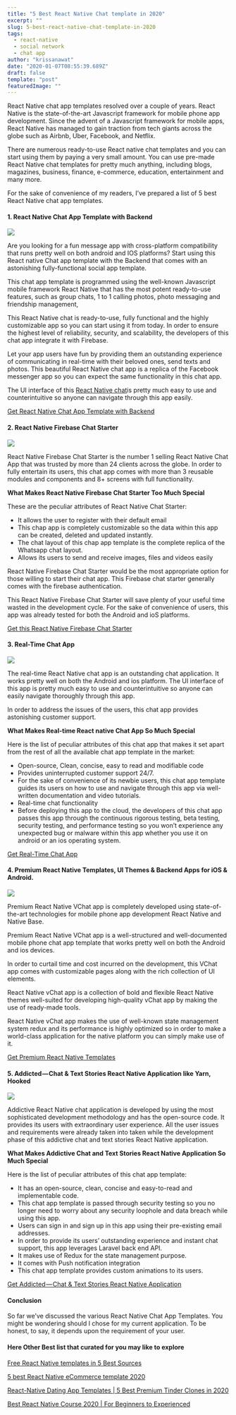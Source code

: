 ```yaml
---
title: "5 Best React Native Chat template in 2020"
excerpt: ""
slug: 5-best-react-native-chat-template-in-2020
tags:
  - react-native
  - social network
  - chat app
author: "krissanawat"
date: "2020-01-07T08:55:39.689Z"
draft: false
template: "post"
featuredImage: ""
---
```


React Native chat app templates resolved over a couple of years. React Native is the state-of-the-art Javascript framework for mobile phone app development. Since the advent of a Javascript framework for mobile apps, React Native has managed to gain traction from tech giants across the globe such as Airbnb, Uber, Facebook, and Netflix.

There are numerous ready-to-use React native chat templates and you can start using them by paying a very small amount. You can use pre-made React Native chat templates for pretty much anything, including blogs, magazines, business, finance, e-commerce, education, entertainment and many more.

For the sake of convenience of my readers, I’ve prepared a list of 5 best React Native chat app templates.

#### 1. React Native Chat App Template with Backend

![](https://cdn-images-1.medium.com/max/600/0*ZZrj1OuTQXWbccco.png)

Are you looking for a fun message app with cross-platform compatibility that runs pretty well on both android and IOS platforms? Start using this React native Chat app template with the Backend that comes with an astonishing fully-functional social app template.

This chat app template is programmed using the well-known Javascript mobile framework React Native that has the most potent ready-to-use features, such as group chats, 1 to 1 calling photos, photo messaging and friendship management,

This React Native chat is ready-to-use, fully functional and the highly customizable app so you can start using it from today. In order to ensure the highest level of reliability, security, and scalability, the developers of this chat app integrate it with Firebase.

Let your app users have fun by providing them an outstanding experience of communicating in real-time with their beloved ones, send texts and photos. This beautiful React Native chat app is a replica of the Facebook messenger app so you can expect the same functionality in this chat app.

The UI interface of this [React Native chat](http://instamobile.io)is pretty much easy to use and counterintuitive so anyone can navigate through this app easily.

[Get React Native Chat App Template with Backend](https://www.instamobile.io/app-templates/react-native-chat-app-template/)

#### 2. React Native Firebase Chat Starter

![](https://cdn-images-1.medium.com/max/800/0*muI3d7uK5p4QiqYv.png)

React Native Firebase Chat Starter is the number 1 selling React Native Chat App that was trusted by more than 24 clients across the globe. In order to fully entertain its users, this chat app comes with more than 3 reusable modules and components and 8+ screens with full functionality.

**What Makes React Native Firebase Chat Starter Too Much Special**

These are the peculiar attributes of React Native Chat Starter:

- It allows the user to register with their default email
- This chap app is completely customizable so the data within this app can be created, deleted and updated instantly.
- The chat layout of this chap app template is the complete replica of the Whatsapp chat layout.
- Allows its users to send and receive images, files and videos easily

React Native Firebase Chat Starter would be the most appropriate option for those willing to start their chat app. This Firebase chat starter generally comes with the firebase authentication.

This React Native Firebase Chat Starter will save plenty of your useful time wasted in the development cycle. For the sake of convenience of users, this app was already tested for both the Android and ioS platforms.

[Get this React Native Firebase Chat Starter](https://kriss.io/react-native-firebase-chat-starter-fire-chat)

#### 3. Real-Time Chat App

![](https://cdn-images-1.medium.com/max/587/0*8jKGOZc2HUzEb9JY.png)

The real-time React Native chat app is an outstanding chat application. It works pretty well on both the Android and ios platform. The UI interface of this app is pretty much easy to use and counterintuitive so anyone can easily navigate thoroughly through this app.

In order to address the issues of the users, this chat app provides astonishing customer support.

**What Makes Real-time React native Chat App So Much Special**

Here is the list of peculiar attributes of this chat app that makes it set apart from the rest of all the available chat app template in the market:

- Open-source, Clean, concise, easy to read and modifiable code
- Provides uninterrupted customer support 24/7.
- For the sake of convenience of its newbie users, this chat app template guides its users on how to use and navigate through this app via well-written documentation and video tutorials.
- Real-time chat functionality
- Before deploying this app to the cloud, the developers of this chat app passes this app through the continuous rigorous testing, beta testing, security testing, and performance testing so you won’t experience any unexpected bug or malware within this app whether you use it on android or an ios operating system.

[Get Real-Time Chat App](https://kriss.io/real-time-chat-app-react-native)

#### 4. Premium React Native Templates, UI Themes & Backend Apps for iOS & Android.

![](https://cdn-images-1.medium.com/max/985/0*ZFRNLS0-5MZUc74H.png)

Premium React Native VChat app is completely developed using state-of-the-art technologies for mobile phone app development React Native and Native Base.

Premium React Native VChat app is a well-structured and well-documented mobile phone chat app template that works pretty well on both the Android and ios devices.

In order to curtail time and cost incurred on the development, this VChat app comes with customizable pages along with the rich collection of UI elements.

React Native vChat app is a collection of bold and flexible React Native themes well-suited for developing high-quality vChat app by making the use of ready-made tools.

React Native vChat app makes the use of well-known state management system redux and its performance is highly optimized so in order to make a world-class application for the native platform you can simply make use of it.

[Get Premium React Native Templates](https://kriss.io/react-native-vchat-app-with-backend)

#### 5. Addicted — Chat & Text Stories React Native Application like Yarn, Hooked

![](https://cdn-images-1.medium.com/max/1024/0*LmEVT51EDrWVIEzC.jpg)

Addictive React Native chat application is developed by using the most sophisticated development methodology and has the open-source code. It provides its users with extraordinary user experience. All the user issues and requirements were already taken into taken while the development phase of this addictive chat and text stories React Native application.

**What Makes Addictive Chat and Text Stories React Native Application So Much Special**

Here is the list of peculiar attributes of this chat app template:

- It has an open-source, clean, concise and easy-to-read and implementable code.
- This chat app template is passed through security testing so you no longer need to worry about any security loophole and data breach while using this app.
- Users can sign in and sign up in this app using their pre-existing email addresses.
- In order to provide its users’ outstanding experience and instant chat support, this app leverages Laravel back end API.
- It makes use of Redux for the state management purpose.
- It comes with Push notification integration
- This chat app template provides custom animations to its users.

[Get Addicted — Chat & Text Stories React Native Application](https://kriss.io/Addicted%20-%20Chat%20&%20Text%20Stories%20React%20Native%20Application)

#### **Conclusion**

So far we’ve discussed the various React Native Chat App Templates. You might be wondering should I chose for my current application. To be honest, to say, it depends upon the requirement of your user.

#### Here Other **Best list that curated for** you may like to explore

[Free React Native templates in 5 Best Sources](https://kriss.io/free-react-native-templates-in-5-best-sources/)

[5 best React Native eCommerce template 2020](https://kriss.io/5-best-react-native-ecommerce-template-2020/)

[React-Native Dating App Templates | 5 Best Premium Tinder Clones in 2020](https://kriss.io/5-best-premium-react-native-dating-app-templates/)

[Best React Native Course 2020 | For Beginners to Experienced](https://kriss.io/best-react-native-course-2020-for-beginners-to-experienced/)
